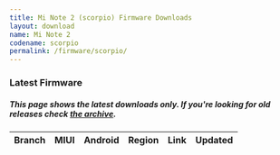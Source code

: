 ```yaml
---
title: Mi Note 2 (scorpio) Firmware Downloads
layout: download
name: Mi Note 2
codename: scorpio
permalink: /firmware/scorpio/
---
```


### Latest Firmware
##### This page shows the latest downloads only. If you're looking for old releases check [the archive](/archive/firmware/scorpio/).

<div class="table-responsive-md" id="table-wrapper">
<table id="firmware" class="display dt-responsive nowrap compact table table-striped table-hover table-sm">
    <thead class="thead-dark">
        <tr>
            <th>Branch</th>
            <th>MIUI</th>
            <th>Android</th>
            <th>Region</th>
            <th>Link</th>
            <th>Updated</th>
        </tr>
    </thead>
    <script>loadFirmwareDownloads('scorpio', 'latest')</script>
</table>
</div>
